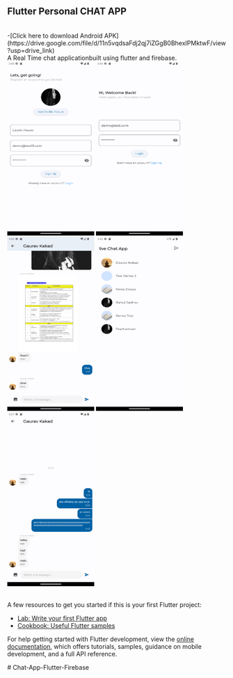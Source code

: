 ## Flutter Personal CHAT APP
<br>
-[Click here to download Android APK](https://drive.google.com/file/d/11n5vqdsaFdj2qj7iZGgB0BhexIPMktwF/view?usp=drive_link)
<br>
A Real Time chat applicationbuilt using flutter and firebase.
<br>


<div class="photo-gallery">
<img src="https://github.com/gauravkakad1/Chat-App-Flutter-Firebase/blob/271eeb47b88e8598e54a8038939adad260605609/images/Screenshot_1711967140.png" style="width:200px; height:400px;">
 <img src="https://github.com/gauravkakad1/Chat-App-Flutter-Firebase/blob/271eeb47b88e8598e54a8038939adad260605609/images/Screenshot_1711967064.png" style="width:200px; height:400px;">
<img src="https://github.com/gauravkakad1/Chat-App-Flutter-Firebase/blob/271eeb47b88e8598e54a8038939adad260605609/images/Screenshot_1711967019.png" style="width:200px; height:400px;">
<img src="https://github.com/gauravkakad1/Chat-App-Flutter-Firebase/blob/271eeb47b88e8598e54a8038939adad260605609/images/Screenshot_1711967000.png" style="width:200px; height:400px;">
<img src="https://github.com/gauravkakad1/Chat-App-Flutter-Firebase/blob/271eeb47b88e8598e54a8038939adad260605609/images/Screenshot_1711965454.png" style="width:200px; height:400px;">
</div>
<br>


A few resources to get you started if this is your first Flutter project:

- [Lab: Write your first Flutter app](https://docs.flutter.dev/get-started/codelab)
- [Cookbook: Useful Flutter samples](https://docs.flutter.dev/cookbook)

For help getting started with Flutter development, view the
[online documentation](https://docs.flutter.dev/), which offers tutorials,
samples, guidance on mobile development, and a full API reference.

#   C h a t - A p p - F l u t t e r - F i r e b a s e 
 
 
